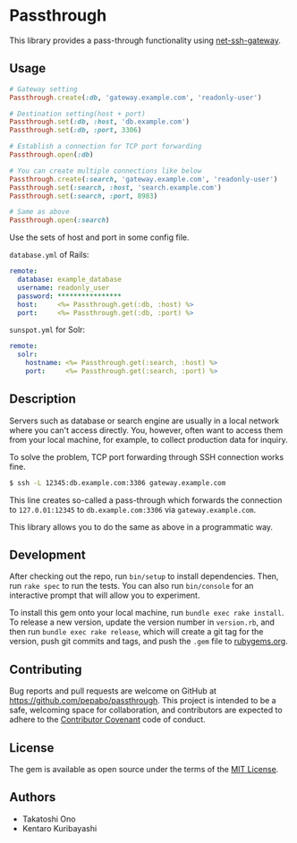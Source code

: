 # Passthrough

This library provides a pass-through functionality using [net-ssh-gateway](https://github.com/jamis/net-ssh-gateway).

## Usage

```ruby
# Gateway setting
Passthrough.create(:db, 'gateway.example.com', 'readonly-user')

# Destination setting(host + port)
Passthrough.set(:db, :host, 'db.example.com')
Passthrough.set(:db, :port, 3306)

# Establish a connection for TCP port forwarding
Passthrough.open(:db)

# You can create multiple connections like below
Passthrough.create(:search, 'gateway.example.com', 'readonly-user')
Passthrough.set(:search, :host, 'search.example.com')
Passthrough.set(:search, :port, 8983)

# Same as above
Passthrough.open(:search)
```

Use the sets of host and port in some config file.

`database.yml` of Rails:

```yaml
remote:
  database: example_database
  username: readonly_user
  password: ****************
  host:     <%= Passthrough.get(:db, :host) %>
  port:     <%= Passthrough.get(:db, :port) %>
```

`sunspot.yml` for Solr:

```yaml
remote:
  solr:
    hostname: <%= Passthrough.get(:search, :host) %>
    port:     <%= Passthrough.get(:search, :port) %>
```

## Description

Servers such as database or search engine are usually in a local network where you can't access directly. You, however, often want to access them from your local machine, for example, to collect production data for inquiry.

To solve the problem, TCP port forwarding through SSH connection works fine.

```sh
$ ssh -L 12345:db.example.com:3306 gateway.example.com
```

This line creates so-called a pass-through which forwards the connection to `127.0.01:12345` to `db.example.com:3306` via `gateway.example.com`.

This library allows you to do the same as above in a programmatic way.

## Development

After checking out the repo, run `bin/setup` to install dependencies. Then, run `rake spec` to run the tests. You can also run `bin/console` for an interactive prompt that will allow you to experiment.

To install this gem onto your local machine, run `bundle exec rake install`. To release a new version, update the version number in `version.rb`, and then run `bundle exec rake release`, which will create a git tag for the version, push git commits and tags, and push the `.gem` file to [rubygems.org](https://rubygems.org).

## Contributing

Bug reports and pull requests are welcome on GitHub at https://github.com/pepabo/passthrough. This project is intended to be a safe, welcoming space for collaboration, and contributors are expected to adhere to the [Contributor Covenant](contributor-covenant.org) code of conduct.

## License

The gem is available as open source under the terms of the [MIT License](http://opensource.org/licenses/MIT).

## Authors

* Takatoshi Ono
* Kentaro Kuribayashi
